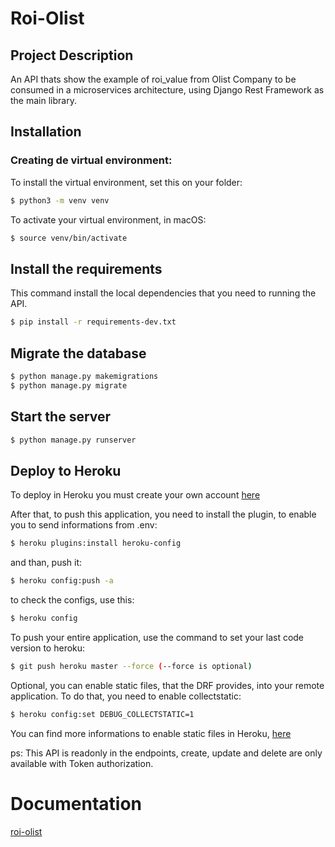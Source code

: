 # Roi-Olist

## Project Description

An API thats show the example of roi_value from Olist Company to be consumed in a microservices architecture,
using Django Rest Framework as the main library.

## Installation

### Creating de virtual environment:

To install the virtual environment, set this on your folder:

```bash
$ python3 -m venv venv
```
To activate your virtual environment, in macOS:

```bash
$ source venv/bin/activate
```

## Install the requirements

This command install the local dependencies that you need to running the API.

```bash
$ pip install -r requirements-dev.txt
```

## Migrate the database

```bash
$ python manage.py makemigrations
$ python manage.py migrate
```

## Start the server

```bash
$ python manage.py runserver
```

## Deploy to Heroku

To deploy in Heroku you must create your own account [here](https://www.heroku.com/)

After that, to push this application, you need to install the plugin, to enable you to send informations from .env:

```bash
$ heroku plugins:install heroku-config
```
and than, push it:

```bash
$ heroku config:push -a
```
to check the configs, use this:

```bash
$ heroku config
```

To push your entire application, use the command to set your last code version to heroku:

```bash
$ git push heroku master --force (--force is optional)
```

Optional, you can enable static files, that the DRF provides, into your remote application.
To do that, you need to enable collectstatic:

```bash
$ heroku config:set DEBUG_COLLECTSTATIC=1
```

You can find more informations to enable static files in Heroku, [here](https://devcenter.heroku.com/articles/django-assets)

ps: This API is readonly in the endpoints, create, update and delete are only available with Token authorization. 

# Documentation 

[roi-olist](https://roi-olist.herokuapp.com/)






